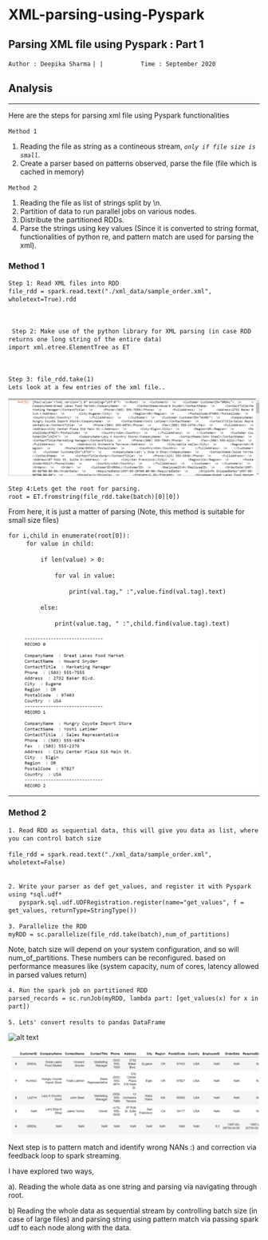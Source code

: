 # XML-parsing-using-Pyspark

## Parsing XML file using Pyspark : Part 1



`Author : Deepika Sharma`    `| | `  `         Time : September 2020`       `                `

## Analysis

***

Here are the steps for parsing xml file using Pyspark functionalities

`Method 1`
1. Reading the file as string as a contineous stream, *`only if file size is small`*.
2. Create a parser based on patterns observed, parse the file (file which is cached in memory)

`Method 2`
1. Reading the file as list of strings split by \n.
2. Partition of data to run parallel jobs on various nodes.
3. Distribute the partitioned RDDs.
4. Parse the strings using key values (Since it is converted to string format, functionalities of python re, and pattern match are used for parsing the xml).



### Method 1

    Step 1: Read XML files into RDD
    file_rdd = spark.read.text("./xml_data/sample_order.xml", wholetext=True).rdd



     Step 2: Make use of the python library for XML parsing (in case RDD returns one long string of the entire data)
    import xml.etree.ElementTree as ET



    Step 3: file_rdd.take(1)
    Lets look at a few entries of the xml file..
  
  ![alt text](https://github.com/Deepika-Sharma08/XML-parsing-using-Pyspark/blob/master/images/im4.png?raw=true)
  


    Step 4:Lets get the root for parsing.
    root = ET.fromstring(file_rdd.take(batch)[0][0])
  
  
  
  From here, it is just a matter of parsing (Note, this method is suitable for small size files)

  
    for i,child in enumerate(root[0]):
         for value in child:

             if len(value) > 0:

                 for val in value:

                     print(val.tag," :",value.find(val.tag).text)

             else:

                 print(value.tag, " :",child.find(value.tag).text)
                 
                 

  ![alt text](https://github.com/Deepika-Sharma08/XML-parsing-using-Pyspark/blob/master/images/im2.png?raw=true)
  


--------------------------------------------------------------------------------------------------------------
### Method 2

    1. Read RDD as sequential data, this will give you data as list, where you can control batch size

    file_rdd = spark.read.text("./xml_data/sample_order.xml", wholetext=False)


    2. Write your parser as def get_values, and register it with Pyspark using *sql.udf*
       pyspark.sql.udf.UDFRegistration.register(name="get_values", f = get_values, returnType=StringType())
       
    3. Parallelize the RDD
    myRDD = sc.parallelize(file_rdd.take(batch),num_of_partitions)
    

Note, batch size will depend on your system configuration, and so will num_of_partitions. These numbers can be reconfigured. based on performance measures like (system capacity, num of cores, latency allowed in parsed values return)


    4. Run the spark job on partitioned RDD
    parsed_records = sc.runJob(myRDD, lambda part: [get_values(x) for x in part])
    
    5. Lets' convert results to pandas DataFrame
  
  ![alt text](https://github.com/Deepika-Sharma08/XML-parsing-using-Pyspark/blob/master/images/im1.png?raw=true)
  
  ![alt text](https://github.com/Deepika-Sharma08/XML-parsing-using-Pyspark/blob/master/images/im3.png?raw=true)
  
  

Next step is to pattern match and identify wrong NANs :) and correction via feedback loop to spark streaming. 


I have explored two ways,

a). Reading the whole data as one string and parsing via navigating through root.

b) Reading the whole data as sequential stream by controlling batch size (in case of large files) and parsing string using pattern match via passing spark udf to each node along with the data.
